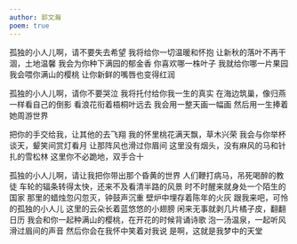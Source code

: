 ```yaml
---
author: 郭文瀚
poem: true
---
```


孤独的小人儿啊，请不要失去希望
我将给你一切温暖和怀抱
让新秋的落叶不再干涸，土地温馨
我会为你种下满园的郁金香
你喜欢哪一株叶子
我就给你哪一片果园
我会喂你满山的樱桃
让你新鲜的嘴唇也变得红润

孤独的小人儿啊，请你不要哭泣
我将托付给你我一生的真实
在海边筑巢，像归燕一样看自己的倒影
看浪花衔着梧桐叶远去
我会用一整天画一幅画
然后用一生捧着她周游世界

把你的手交给我，让其他的去飞翔
我的怀里桃花满天飘，草木兴荣
我会与你举杯谈天，颦笑间赏灯看月
让那阵风也滑过你眉间
这里没有烟头，没有麻风的马和针扎的雪松林
这里你不必跪地，双手合十

孤独的小人儿啊，请让我把你带出那个昏黄的世界
人们鞭打病马，吊死喝醉的教徒
车轮的辐条转得太快，还来不及看清半路的风景
时不时醒来就身处一个陌生的国家
那里的蜡烛忽闪忽灭，钟鼓声沉重
壁炉中埋存着陈年的火灰
跟我来吧，可怜的孤独的小人儿
这里的云朵长着蓝悠悠的小翅膀
闲来无事就剥几片橘子皮，翻翻日历
我会和你一起种满山的樱桃，在开花的时候背诵诗歌
泡一汤温泉，一起听风滑过眉间的声音
然后你会在我怀中笑着对我说
是啊，这就是我梦中的天堂
